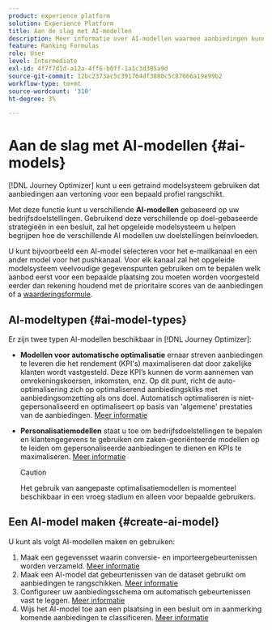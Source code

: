 ```yaml
---
product: experience platform
solution: Experience Platform
title: Aan de slag met AI-modellen
description: Meer informatie over AI-modellen waarmee aanbiedingen kunnen worden beoordeeld
feature: Ranking Formulas
role: User
level: Intermediate
exl-id: 4f7f7d1d-a12a-4ff6-b0ff-1a1c3d305a9d
source-git-commit: 12bc2373ac5c391764df3880c5c87666a19e99b2
workflow-type: tm+mt
source-wordcount: '310'
ht-degree: 3%

---
```


# Aan de slag met AI-modellen {#ai-models}

[!DNL Journey Optimizer] kunt u een getraind modelsysteem gebruiken dat aanbiedingen aan vertoning voor een bepaald profiel rangschikt.

Met deze functie kunt u verschillende **AI-modellen** gebaseerd op uw bedrijfsdoelstellingen. Gebruikend deze verschillende op doel-gebaseerde strategieën in een besluit, zal het opgeleide modelsysteem u helpen begrijpen hoe de verschillende AI modellen uw doelstellingen beïnvloeden.

U kunt bijvoorbeeld een AI-model selecteren voor het e-mailkanaal en een ander model voor het pushkanaal. Voor elk kanaal zal het opgeleide modelsysteem veelvoudige gegevenspunten gebruiken om te bepalen welk aanbod eerst voor een bepaalde plaatsing zou moeten worden voorgesteld eerder dan rekening houdend met de prioritaire scores van de aanbiedingen of a [waarderingsformule](create-ranking-formulas.md).

## AI-modeltypen {#ai-model-types}

Er zijn twee typen AI-modellen beschikbaar in [!DNL Journey Optimizer]:

* **Modellen voor automatische optimalisatie** ernaar streven aanbiedingen te leveren die het rendement (KPI&#39;s) maximaliseren dat door zakelijke klanten wordt vastgesteld. Deze KPI’s kunnen de vorm aannemen van omrekeningskoersen, inkomsten, enz. Op dit punt, richt de auto-optimalisering zich op optimaliserend aanbiedingskliks met aanbiedingsomzetting als ons doel. Automatisch optimaliseren is niet-gepersonaliseerd en optimaliseert op basis van &#39;algemene&#39; prestaties van de aanbiedingen. [Meer informatie](auto-optimization-model.md)

* **Personalisatiemodellen** staat u toe om bedrijfsdoelstellingen te bepalen en klantengegevens te gebruiken om zaken-georiënteerde modellen op te leiden om gepersonaliseerde aanbiedingen te dienen en KPIs te maximaliseren. [Meer informatie](personalized-optimization-model.md)

   >[!CAUTION]
   >
   >Het gebruik van aangepaste optimalisatiemodellen is momenteel beschikbaar in een vroeg stadium en alleen voor bepaalde gebruikers.

## Een AI-model maken {#create-ai-model}

U kunt als volgt AI-modellen maken en gebruiken:

1. Maak een gegevensset waarin conversie- en importeergebeurtenissen worden verzameld. [Meer informatie](create-dataset.md)
1. Maak een AI-model dat gebeurtenissen van de dataset gebruikt om aanbiedingen te rangschikken. [Meer informatie](create-ranking-strategies.md)
1. Configureer uw aanbiedingsschema om automatisch gebeurtenissen vast te leggen. [Meer informatie](schema-requirement.md)
1. Wijs het AI-model toe aan een plaatsing in een besluit om in aanmerking komende aanbiedingen te classificeren. [Meer informatie](../offer-activities/configure-offer-selection.md)
